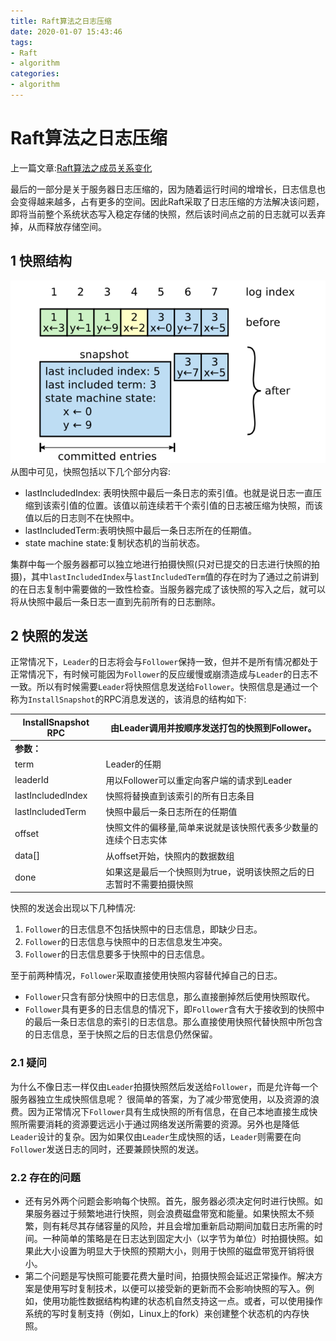 ```yaml
---
title: Raft算法之日志压缩
date: 2020-01-07 15:43:46
tags: 
- Raft
- algorithm
categories:
- algorithm
---
```


# Raft算法之日志压缩
上一篇文章:[Raft算法之成员关系变化](https://ifican.top/2020/01/06/blog/consensus/raft-relationship/)

最后的一部分是关于服务器日志压缩的，因为随着运行时间的增增长，日志信息也会变得越来越多，占有更多的空间。因此Raft采取了日志压缩的方法解决该问题，即将当前整个系统状态写入稳定存储的快照，然后该时间点之前的日志就可以丢弃掉，从而释放存储空间。

## 1 快照结构
![图](/img/blog/raft/12.png)
从图中可见，快照包括以下几个部分内容:

* lastIncludedIndex: 表明快照中最后一条日志的索引值。也就是说日志一直压缩到该索引值的位置。该值以前连续若干个索引值的日志被压缩为快照，而该值以后的日志则不在快照中。
* lastIncludedTerm:表明快照中最后一条日志所在的任期值。
* state machine state:复制状态机的当前状态。

集群中每一个服务器都可以独立地进行拍摄快照(只对已提交的日志进行快照的拍摄)，其中`lastIncludedIndex`与`lastIncludedTerm`值的存在时为了通过之前讲到的在日志复制中需要做的一致性检查。当服务器完成了该快照的写入之后，就可以将从快照中最后一条日志一直到先前所有的日志删除。

## 2 快照的发送

正常情况下，`Leader`的日志将会与`Follower`保持一致，但并不是所有情况都处于正常情况下，有时候可能因为`Follower`的反应缓慢或崩溃造成与`Leader`的日志不一致。所以有时候需要`Leader`将快照信息发送给`Follower`。快照信息是通过一个称为`InstallSnapshot`的RPC消息发送的，该消息的结构如下:


|**InstallSnapshot RPC**  |**由Leader调用并按顺序发送打包的快照到Follower。**  |
| --- | --- |
|**参数：**  |  |
|term  |Leader的任期  |
|leaderId  |用以Follower可以重定向客户端的请求到Leader  |
|lastIncludedIndex  |快照将替换直到该索引的所有日志条目  |
|lastIncludedTerm  |快照中最后一条日志所在的任期值  |
|offset  |快照文件的偏移量,简单来说就是该快照代表多少数量的连续个日志实体  |
|data[]  |从offset开始，快照内的数据数组|
|done  |如果这是最后一个快照则为true，说明该快照之后的日志暂时不需要拍摄快照  |

快照的发送会出现以下几种情况:

1. `Follower`的日志信息不包括快照中的日志信息，即缺少日志。
2. `Follower`的日志信息与快照中的日志信息发生冲突。
3. `Follower`的日志信息要多于快照中的日志信息。

至于前两种情况，`Follower`采取直接使用快照内容替代掉自己的日志。

* `Follower`只含有部分快照中的日志信息，那么直接删掉然后使用快照取代。
* `Follower`具有更多的日志信息的情况下，即`Follower`含有大于接收到的快照中的最后一条日志信息的索引的日志信息。那么直接使用快照代替快照中所包含的日志信息，至于快照之后的日志信息仍然保留。


### 2.1 疑问
为什么不像日志一样仅由`Leader`拍摄快照然后发送给`Follower`，而是允许每一个服务器独立生成快照信息呢？
很简单的答案，为了减少带宽使用，以及资源的浪费。因为正常情况下`Follower`具有生成快照的所有信息，在自己本地直接生成快照所需要消耗的资源要远远小于通过网络发送所需要的资源。另外也是降低`Leader`设计的复杂。因为如果仅由`Leader`生成快照的话，`Leader`则需要在向`Follower`发送日志的同时，还要兼顾快照的发送。

### 2.2 存在的问题

* 还有另外两个问题会影响每个快照。首先，服务器必须决定何时进行快照。如果服务器过于频繁地进行快照，则会浪费磁盘带宽和能量。如果快照太不频繁，则有耗尽其存储容量的风险，并且会增加重新启动期间加载日志所需的时间。一种简单的策略是在日志达到固定大小（以字节为单位）时拍摄快照。如果此大小设置为明显大于快照的预期大小，则用于快照的磁盘带宽开销将很小。
* 第二个问题是写快照可能要花费大量时间，拍摄快照会延迟正常操作。解决方案是使用写时复制技术，以便可以接受新的更新而不会影响快照的写入。例如，使用功能性数据结构构建的状态机自然支持这一点。或者，可以使用操作系统的写时复制支持（例如，Linux上的fork）来创建整个状态机的内存快照。